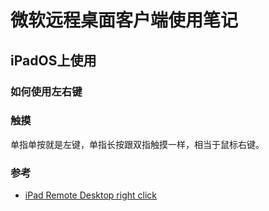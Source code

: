# 微软远程桌面客户端使用笔记


## iPadOS上使用

### 如何使用左右键

### 触摸

单指单按就是左键，单指长按跟双指触摸一样，相当于鼠标右键。

### 参考

- [iPad Remote Desktop right click](https://forums.macrumors.com/threads/ipad-remote-desktop-right-click.2231440/?view=reaction_score)

